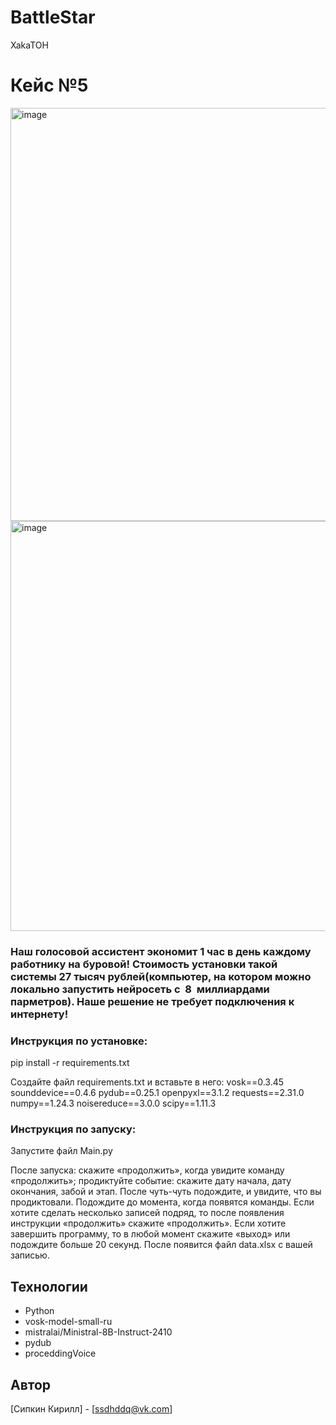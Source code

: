 # BattleStar
XakaTOH

# Кейс №5
<img width="661" alt="image" src="https://github.com/user-attachments/assets/e6853345-9220-4f61-be2d-453c59dfc761" />
<img width="656" alt="image" src="https://github.com/user-attachments/assets/57c9c29c-8646-4890-9942-a6b34fa378cc" />

### Наш голосовой ассистент экономит 1 час в день каждому работнику на буровой! Стоимость установки такой системы 27 тысяч рублей(компьютер, на котором можно локально запустить нейросеть с  8  миллиардами парметров). Наше решение не требует подключения к интернету!


### Инструкция по установке:

pip install -r requirements.txt

Создайте файл requirements.txt и вставьте в него:
vosk==0.3.45
sounddevice==0.4.6
pydub==0.25.1
openpyxl==3.1.2
requests==2.31.0
numpy==1.24.3
noisereduce==3.0.0
scipy==1.11.3

### Инструкция по запуску:

Запустите файл Main.py

После запуска:
скажите «продолжить», когда увидите команду «продолжить»;
продиктуйте событие: скажите дату начала, дату окончания, забой и этап.
После чуть-чуть подождите, и увидите, что вы продиктовали.
Подождите до момента, когда появятся команды.
Если хотите сделать несколько записей подряд, то после появления инструкции «продолжить» скажите «продолжить».
Если хотите завершить программу, то в любой момент скажите «выход» или подождите больше 20 секунд.
После появится файл data.xlsx с вашей записью.

## Технологии

- Python
- vosk-model-small-ru
- mistralai/Ministral-8B-Instruct-2410
- pydub
- proceddingVoice

## Автор

[Сипкин Кирилл] - [ssdhddq@vk.com]






